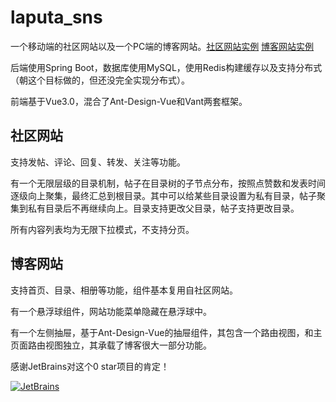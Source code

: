 # laputa_sns
一个移动端的社区网站以及一个PC端的博客网站。[社区网站实例](https://lpt.jqh.zone) [博客网站实例](https://jqh.zone)

后端使用Spring Boot，数据库使用MySQL，使用Redis构建缓存以及支持分布式（朝这个目标做的，但还没完全实现分布式）。

前端基于Vue3.0，混合了Ant-Design-Vue和Vant两套框架。

## 社区网站
支持发帖、评论、回复、转发、关注等功能。

有一个无限层级的目录机制，帖子在目录树的子节点分布，按照点赞数和发表时间逐级向上聚集，最终汇总到根目录。其中可以给某些目录设置为私有目录，帖子聚集到私有目录后不再继续向上。目录支持更改父目录，帖子支持更改目录。

所有内容列表均为无限下拉模式，不支持分页。

## 博客网站
支持首页、目录、相册等功能，组件基本复用自社区网站。

有一个悬浮球组件，网站功能菜单隐藏在悬浮球中。

有一个左侧抽屉，基于Ant-Design-Vue的抽屉组件，其包含一个路由视图，和主页面路由视图独立，其承载了博客很大一部分功能。

感谢JetBrains对这个0 star项目的肯定！

[![JetBrains](https://resources.jetbrains.com/storage/products/company/brand/logos/jb_beam.svg?_gl=1*ezhqu3*_ga*MTY3ODAyMTk1LjE2NDAwNjEwNzI.*_ga_V0XZL7QHEB*MTY0MDQyNzQ2My40LjAuMTY0MDQyNzQ3Mi4w&_ga=2.166412990.1081474564.1640347404-167802195.1640061072 "JetBrains")](https://www.jetbrains.com)
